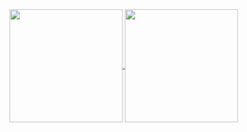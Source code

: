<a href="https://github.com/mattkellyirl/github-readme-stats">
  <img height=200 align="center" src="https://github-readme-stats.vercel.app/api?username=mattkellyirl" />
</a>
<a href="https://github.com/mattkellyirl/convoychat">
  <img height=200 align="center" src="https://github-readme-stats.vercel.app/api/top-langs?username=mattkellyirl&layout=compact&langs_count=8&card_width=320" />
</a>
